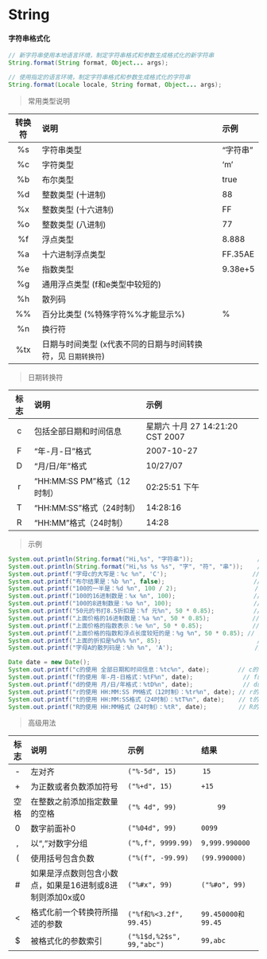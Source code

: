 # String

#### 字符串格式化

```java
// 新字符串使用本地语言环境，制定字符串格式和参数生成格式化的新字符串
String.format(String format, Object... args);

// 使用指定的语言环境，制定字符串格式和参数生成格式化的字符串
String.format(Locale locale, String format, Object... args);
```

> 常用类型说明  

| 转换符 | 说明 | 示例 |
| :--: | :-- | :-- |
| &#37;s | 字符串类型 | “字符串” |
| &#37;c | 字符类型 | ‘m’ |
| &#37;b | 布尔类型 | true |
| &#37;d | 整数类型 (十进制) | 88 |
| &#37;x | 整数类型 (十六进制) | FF |
| &#37;o | 整数类型 (八进制) | 77 |
| &#37;f | 浮点类型 | 8.888 |
| &#37;a | 十六进制浮点类型 | FF.35AE |
| &#37;e | 指数类型 | 9.38e+5 |
| &#37;g | 通用浮点类型 (f和e类型中较短的) | &#32; |
| &#37;h | 散列码 | &#32; |
| &#37;&#37; | 百分比类型 (&#37;特殊字符&#37;&#37;才能显示&#37;) | &#37; |
| &#37;n | 换行符 | &#32; |
| &#37;tx | 日期与时间类型 (x代表不同的日期与时间转换符，见 ```日期转换符```) | &#32; |

> 日期转换符  

| 标志 | 说明 | 示例 |
| :--: | :-- | :-- |
| c | 包括全部日期和时间信息 | 星期六 十月 27 14:21:20 CST 2007 |
| F | “年-月-日”格式 | 2007-10-27 |
| D | “月/日/年”格式 | 10/27/07 |
| r | “HH:MM:SS PM”格式（12时制） | 02:25:51 下午 |
| T | “HH:MM:SS”格式（24时制） | 14:28:16 |
| R | “HH:MM”格式（24时制） | 14:28 |

> 示例  

```java
System.out.println(String.format("Hi,%s", "字符串"));                  // Hi,字符串
System.out.println(String.format("Hi,%s %s %s", "字", "符", "串"));    // Hi,字 符 串
System.out.printf("字母c的大写是：%c %n", 'C');                        // 字母c的大写是：C
System.out.printf("布尔结果是：%b %n", false);                         // 布尔结果是：false
System.out.printf("100的一半是：%d %n", 100 / 2);                      // 100的一半是：50
System.out.printf("100的16进制数是：%x %n", 100);                      // 100的16进制数是：64
System.out.printf("100的8进制数是：%o %n", 100);                       // 100的8进制数是：144
System.out.printf("50元的书打8.5折扣是：%f 元%n", 50 * 0.85);           // 50元的书打8.5折扣是：42.500000 元
System.out.printf("上面价格的16进制数是：%a %n", 50 * 0.85);            // 上面价格的16进制数是：0x1.54p5
System.out.printf("上面价格的指数表示：%e %n", 50 * 0.85);              // 上面价格的指数表示：4.250000e+01
System.out.printf("上面价格的指数和浮点长度较短的是：%g %n", 50 * 0.85); // 上面价格的指数和浮点长度较短的是：42.5000
System.out.printf("上面的折扣是%d%% %n", 85);                           // 上面的折扣是85%
System.out.printf("字母A的散列码是：%h %n", 'A');                       // 字母A的散列码是：41

Date date = new Date();
System.out.printf("c的使用 全部日期和时间信息：%tc%n", date);        // c的使用 全部日期和时间信息：星期四 八月 12 09:54:37 CST 2021
System.out.printf("f的使用 年-月-日格式：%tF%n", date);              // f的使用 年-月-日格式：2021-08-12
System.out.printf("d的使用 月/日/年格式：%tD%n", date);              // d的使用 月/日/年格式：08/12/21
System.out.printf("r的使用 HH:MM:SS PM格式（12时制）：%tr%n", date); // r的使用 HH:MM:SS PM格式（12时制）：09:54:37 上午
System.out.printf("t的使用 HH:MM:SS格式（24时制）：%tT%n", date);    // t的使用 HH:MM:SS格式（24时制）：09:54:37
System.out.printf("R的使用 HH:MM格式（24时制）：%tR", date);         // R的使用 HH:MM格式（24时制）：09:54
```

> 高级用法  

| 标志 | 说明 | 示例 | 结果 |
| :--: | :-- | :-- | :-- |
| &#45; | 左对齐 | ```("%-5d", 15)``` | <code style="width: 70px; display: inline-block; padding: 0 .2em;">15</code> |
| &#43; | 为正数或者负数添加符号 | ```("%+d", 15)``` | ```+15``` |
| 空格 | 在整数之前添加指定数量的空格 | ```("% 4d", 99)``` | <code><span>&nbsp;</span><span>&nbsp;</span><span>&nbsp;</span><span>&nbsp;</span>99</code> |
| 0 | 数字前面补0 | ```("%04d", 99)``` | ```0099``` |
| &#44; | 以“,”对数字分组 | ```("%,f", 9999.99)``` | ```9,999.990000``` |
| &#40; | 使用括号包含负数 | ```("%(f", -99.99)``` | ```(99.990000)``` |
| &#35; | 如果是浮点数则包含小数点，如果是16进制或8进制则添加0x或0 | ```("%#x", 99)``` | ```("%#o", 99)``` |
| &#60; | 格式化前一个转换符所描述的参数 | ```("%f和%<3.2f", 99.45)``` | ```99.450000和99.45``` |
| &#36; | 被格式化的参数索引 | ```("%1$d,%2$s", 99,"abc")``` | ```99,abc``` |
